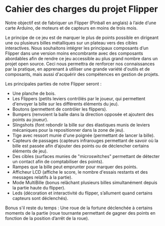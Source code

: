 # Cahier des charges du projet Flipper #

Notre objectif est de fabriquer un Flipper (Pinball en anglais) à l’aide d’une carte Arduino, de moteurs et de capteurs en moins de trois mois.

Le principe de ce jeu est de marquer le plus de points possible en dirigeant une ou plusieurs billes métalliques sur un plateau vers des cibles interactives. Nous souhaitons intégrer les principaux composants d’un Flipper dans une version moins encombrante avec des composants abordables afin de rendre ce jeu accessible au plus grand nombre dans un projet open source. Ceci nous permettra de renforcer nos connaissances par la pratique, en apprenant à utiliser une grande variété d'outils et de composants, mais aussi d'acquérir des compétences en gestion de projets.

Les principales parties de notre Flipper seront :

* Une planche de bois.
* Les Flippers (petits leviers contrôlés par le joueur, qui permettent d'envoyer la bille sur les différents éléments du jeu).
* Boutons (permettent de contrôler les flippers).
* Bumpers (renvoient la balle dans la direction opposée et ajoutent des points au joueur).
* Slingshots (font rebondir la bille sur des élastiques munis de leviers mécaniques pour la repositionner dans la zone de jeu).
* Tige avec ressort munie d'une poignée (permettant de lancer la bille).
* Capteurs de passages (capteurs infrarouges permettant de savoir où la bille est passée afin d’ajouter des points ou de déclencher certains éléments de jeu).
* Des cibles (surfaces munies de "microswitches" permettant de détecter un contact afin de comptabiliser des points).
* Rampes que la bille peut emprunter pour marquer des points.
* Afficheur LCD (affiche le score, le nombre d'essais restants et des messages relatifs à la partie).
* Mode MultiBille (bonus relâchant plusieurs billes simultanément depuis la partie haute du flipper).
* Leds (décoration et interactivité du flipper, s’allument quand certains capteurs sont déclenchés).

Bonus s'il reste du temps : Une roue de la fortune déclenchée à certains moments de la partie (roue tournante permettant de gagner des points en fonction de la position d’arrêt de la roue).
